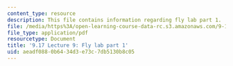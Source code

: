 ```yaml
---
content_type: resource
description: This file contains information regarding fly lab part 1.
file: /media/https%3A/open-learning-course-data-rc.s3.amazonaws.com/9-17-systems-neuroscience-lab-spring-2013/aeadf0880b6434d3e73c7db5130b8c05_MIT9_17S13_Flylabpart_1.pdf
file_type: application/pdf
resourcetype: Document
title: '9.17 Lecture 9: Fly lab part 1'
uid: aeadf088-0b64-34d3-e73c-7db5130b8c05
---
```

